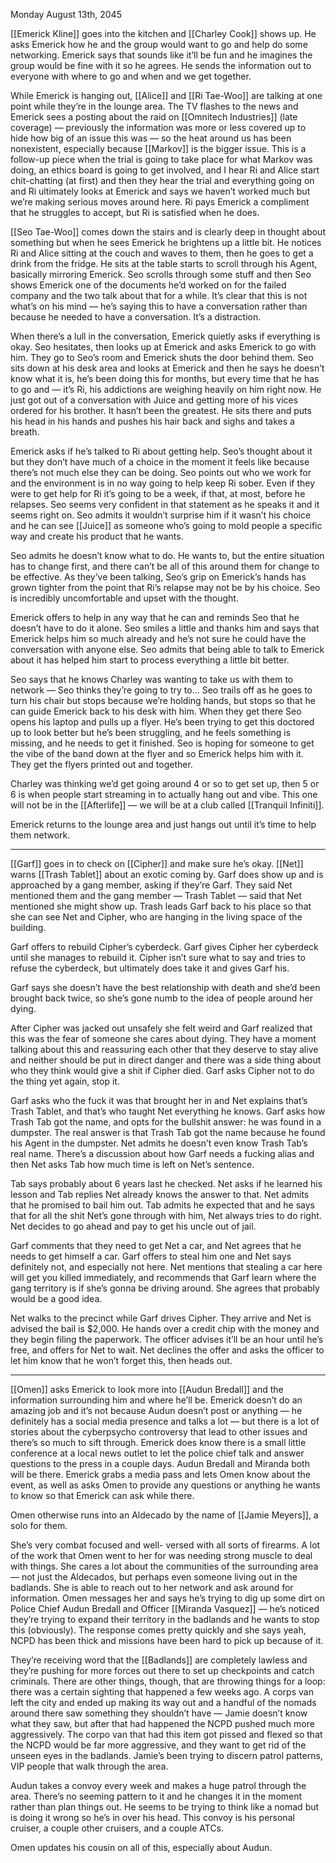 Monday August 13th, 2045

[[Emerick Kline]] goes into the kitchen and [[Charley Cook]] shows up. He asks Emerick how he and the group would want to go and help do some networking. Emerick says that sounds like it’ll be fun and he imagines the group would be fine with it so he agrees. He sends the information out to everyone with where to go and when and we get together.

While Emerick is hanging out, [[Alice]] and [[Ri Tae-Woo]] are talking at one point while they’re in the lounge area. The TV flashes to the news and Emerick sees a posting about the raid on [[Omnitech Industries]] (late coverage) — previously the information was more or less covered up to hide how big of an issue this was — so the heat around us has been nonexistent, especially because [[Markov]] is the bigger issue. This is a follow-up piece when the trial is going to take place for what Markov was doing, an ethics board is going to get involved, and I hear Ri and Alice start chit-chatting (at first) and then they hear the trial and everything going on and Ri ultimately looks at Emerick and says we haven’t worked much but we’re making serious moves around here. Ri pays Emerick a compliment that he struggles to accept, but Ri is satisfied when he does.

[[Seo Tae-Woo]] comes down the stairs and is clearly deep in thought about something but when he sees Emerick he brightens up a little bit. He notices Ri and Alice sitting at the couch and waves to them, then he goes to get a drink from the fridge. He sits at the table starts to scroll through his Agent, basically mirroring Emerick. Seo scrolls through some stuff and then Seo shows Emerick one of the documents he’d worked on for the failed company and the two talk about that for a while. It’s clear that this is not what’s on his mind — he’s saying this to have a conversation rather than because he needed to have a conversation. It’s a distraction.

When there’s a lull in the conversation, Emerick quietly asks if everything is okay. Seo hesitates, then looks up at Emerick and asks Emerick to go with him. They go to Seo’s room and Emerick shuts the door behind them. Seo sits down at his desk area and looks at Emerick and then he says he doesn’t know what it is, he’s been doing this for months, but every time that he has to go and — it’s Ri, his addictions are weighing heavily on him right now. He just got out of a conversation with Juice and getting more of his vices ordered for his brother. It hasn’t been the greatest. He sits there and puts his head in his hands and pushes his hair back and sighs and takes a breath.

Emerick asks if he’s talked to Ri about getting help. Seo’s thought about it but they don’t have much of a choice in the moment it feels like because there’s not much else they can be doing. Seo points out who we work for and the environment is in no way going to help keep Ri sober. Even if they were to get help for Ri it’s going to be a week, if that, at most, before he relapses. Seo seems very confident in that statement as he speaks it and it seems right on. Seo admits it wouldn’t surprise him if it wasn’t his choice and he can see [[Juice]] as someone who’s going to mold people a specific way and create his product that he wants.

Seo admits he doesn’t know what to do. He wants to, but the entire situation has to change first, and there can’t be all of this around them for change to be effective. As they’ve been talking, Seo’s grip on Emerick’s hands has grown tighter from the point that Ri’s relapse may not be by his choice. Seo is incredibly uncomfortable and upset with the thought.

Emerick offers to help in any way that he can and reminds Seo that he doesn’t have to do it alone. Seo smiles a little and thanks him and says that Emerick helps him so much already and he’s not sure he could have the conversation with anyone else. Seo admits that being able to talk to Emerick about it has helped him start to process everything a little bit better.

Seo says that he knows Charley was wanting to take us with them to network — Seo thinks they’re going to try to... Seo trails off as he goes to turn his chair but stops because we’re holding hands, but stops so that he can guide Emerick back to his desk with him. When they get there Seo opens his laptop and pulls up a flyer. He’s been trying to get this doctored up to look better but he’s been struggling, and he feels something is missing, and he needs to get it finished. Seo is hoping for someone to get the vibe of the band down at the flyer and so Emerick helps him with it. They get the flyers printed out and together.

Charley was thinking we’d get going around 4 or so to get set up, then 5 or 6 is when people start streaming in to actually hang out and vibe. This one will not be in the [[Afterlife]] — we will be at a club called [[Tranquil Infiniti]].

Emerick returns to the lounge area and just hangs out until it’s time to help them network.

---

[[Garf]] goes in to check on [[Cipher]] and make sure he’s okay. [[Net]] warns [[Trash Tablet]] about an exotic coming by. Garf does show up and is approached by a gang member, asking if they’re Garf. They said Net mentioned them and the gang member — Trash Tablet — said that Net mentioned she might show up. Trash leads Garf back to his place so that she can see Net and Cipher, who are hanging in the living space of the building.

Garf offers to rebuild Cipher’s cyberdeck. Garf gives Cipher her cyberdeck until she manages to rebuild it. Cipher isn’t sure what to say and tries to refuse the cyberdeck, but ultimately does take it and gives Garf his.

Garf says she doesn’t have the best relationship with death and she’d been brought back twice, so she’s gone numb to the idea of people around her dying.

After Cipher was jacked out unsafely she felt weird and Garf realized that this was the fear of someone she cares about dying. They have a moment talking about this and reassuring each other that they deserve to stay alive and neither should be put in direct danger and there was a side thing about who they think would give a shit if Cipher died. Garf asks Cipher not to do the thing yet again, stop it.

Garf asks who the fuck it was that brought her in and Net explains that’s Trash Tablet, and that’s who taught Net everything he knows. Garf asks how Trash Tab got the name, and opts for the bullshit answer: he was found in a dumpster. The real answer is that Trash Tab got the name because he found his Agent in the dumpster. Net admits he doesn’t even know Trash Tab’s real name. There’s a discussion about how Garf needs a fucking alias and then Net asks Tab how much time is left on Net’s sentence.

Tab says probably about 6 years last he checked. Net asks if he learned his lesson and Tab replies Net already knows the answer to that. Net admits that he promised to bail him out. Tab admits he expected that and he says that for all the shit Net’s gone through with him, Net always tries to do right. Net decides to go ahead and pay to get his uncle out of jail.

Garf comments that they need to get Net a car, and Net agrees that he needs to get himself a car. Garf offers to steal him one and Net says definitely not, and especially not here. Net mentions that stealing a car here will get you killed immediately, and recommends that Garf learn where the gang territory is if she’s gonna be driving around. She agrees that probably would be a good idea.

Net walks to the precinct while Garf drives Cipher. They arrive and Net is advised the bail is $2,000. He hands over a credit chip with the money and they begin filing the paperwork. The officer advises it’ll be an hour until he’s free, and offers for Net to wait. Net declines the offer and asks the officer to let him know that he won’t forget this, then heads out.

---

[[Omen]] asks Emerick to look more into [[Audun Bredall]] and the information surrounding him and where he’ll be. Emerick doesn’t do an amazing job and it’s not because Audun doesn’t post or anything — he definitely has a social media presence and talks a lot — but there is a lot of stories about the cyberpsycho controversy that lead to other issues and there’s so much to sift through. Emerick does know there is a small little conference at a local news outlet to let the police chief talk and answer questions to the press in a couple days. Audun Bredall and Miranda both will be there. Emerick grabs a media pass and lets Omen know about the event, as well as asks Omen to provide any questions or anything he wants to know so that Emerick can ask while there.

Omen otherwise runs into an Aldecado by the name of [[Jamie Meyers]], a solo for them.

She’s very combat focused and well- versed with all sorts of firearms. A lot of the work that Omen went to her for was needing strong muscle to deal with things. She cares a lot about the communities of the surrounding area — not just the Aldecados, but perhaps even someone living out in the badlands. She is able to reach out to her network and ask around for information. Omen messages her and says he’s trying to dig up some dirt on Police Chief Audun Bredall and Officer [[Miranda Vasquez]] — he’s noticed they’re trying to expand their territory in the badlands and he wants to stop this (obviously). The response comes pretty quickly and she says yeah, NCPD has been thick and missions have been hard to pick up because of it.

They’re receiving word that the [[Badlands]] are completely lawless and they’re pushing for more forces out there to set up checkpoints and catch criminals. There are other things, though, that are throwing things for a loop: there was a certain sighting that happened a few weeks ago. A corps van left the city and ended up making its way out and a handful of the nomads around there saw something they shouldn’t have — Jamie doesn’t know what they saw, but after that had happened the NCPD pushed much more aggressively. The corpo van that had this item got pissed and flexed so that the NCPD would be far more aggressive, and they want to get rid of the unseen eyes in the badlands. Jamie’s been trying to discern patrol patterns, VIP people that walk through the area.

Audun takes a convoy every week and makes a huge patrol through the area. There’s no seeming pattern to it and he changes it in the moment rather than plan things out. He seems to be trying to think like a nomad but is doing it wrong so he’s in over his head. This convoy is his personal cruiser, a couple other cruisers, and a couple ATCs.

Omen updates his cousin on all of this, especially about Audun.